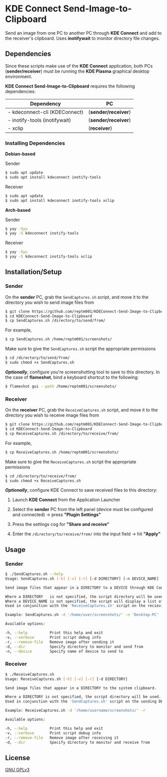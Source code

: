 # KDE Connect Send-Image-to-Clipboard

Send an image from one PC to another PC through **KDE Connect** and add to the receiver's clipboard. Uses **inotifywait** to monitor directory file changes.

## Dependencies

Since these scripts make use of the **KDE Connect** application, both PCs (**sender/receiver**) must be running the **KDE Plasma** graphical desktop environment.

**KDE Connect Send-Image-to-Clipboard** requires the following dependencies:

| Dependency | PC |
| ---------- | -- |
| - kdeconnect-cli (KDEConnect) | (**sender/receiver**) |
| - inotify-tools (inotifywait) | (**sender/receiver**) |
| - xclip | (**receiver**) |

### Installing Dependencies

**Debian-based**

Sender

```bash
$ sudo apt update
$ sudo apt install kdeconnect inotify-tools
```

Receiver

```bash
$ sudo apt update
$ sudo apt install kdeconnect inotify-tools xclip
```

**Arch-based**

Sender

```bash
$ yay -Syu
$ yay -S kdeconnect inotify-tools
```

Receiver

```bash
$ yay -Syu
$ yay -S kdeconnect inotify-tools xclip
```

## Installation/Setup

### Sender

On the **sender** PC, grab the `SendCaptures.sh` script, and move it to the directory you wish to send image files from

```bash
$ git clone https://github.com/reptm001/KDEConnect-Send-Image-to-Clipboard
$ cd KDEConnect-Send-Image-to-Clipboard
$ cp SendCaptures.sh /directory/to/send/from/
```

For example,

```bash
$ cp SendCaptures.sh /home/reptm001/screenshots/
```

Make sure to give the `SendCaptures.sh` script the appropriate permissions

```bash
$ cd /directory/to/send/from/
$ sudo chmod +x SendCaptures.sh
```

***Optionally***, configure you're screenshotting tool to save to this directory. In the case of **flameshot**, bind a keyboard shortcut to the following:

```bash
$ flameshot gui --path /home/reptm001/screenshots/
```

### Receiver

On the **receiver** PC, grab the `ReceiveCaptures.sh` script, and move it to the directory you wish to receive image files from

```bash
$ git clone https://github.com/reptm001/KDEConnect-Send-Image-to-Clipboard
$ cd KDEConnect-Send-Image-to-Clipboard
$ cp ReceiveCaptures.sh /directory/to/receive/from/
```

For example,

```bash
$ cp ReceiveCaptures.sh /home/reptm001/screenshots/
```

Make sure to give the `ReceiveCaptures.sh` script the appropriate permissions

```bash
$ cd /directory/to/receive/from/
$ sudo chmod +x ReceiveCaptures.sh
```

***Optionally***, configure KDE Connect to save received files to this directory:

1) Launch **KDE Connect** from the Application Launcher

2) Select the **sender** PC from the left panel (device must be configured and connected) -> press **"Plugin Settings"**

3) Press the settings cog for **"Share and receive"**

4) Enter the `/directory/to/receive/from/` into the input field -> hit **"Apply"**

## Usage

### Sender

```bash
$ ./SendCaptures.sh --help
Usage: SendCaptures.sh [-h] [-v] [-r] [-d DIRECTORY] [-n DEVICE_NAME]

Send image files that appear in a DIRECTORY to a DEVICE through KDE Connect.

Where a DIRECTORY   is not specified, the script directory will be used.
Where a DEVICE_NAME is not specified, the script will display a list of available devices to choose from.
Used in conjunction with the 'ReceiveCaptures.sh' script on the recieving DEVICE.

Example: SendCaptures.sh -d '/home/user/screenshots/' -n 'Desktop-PC' -r

Available options:

-h, --help          Print this help and exit
-v, --verbose       Print script debug info
-r, --remove-file   Remove image after sending it
-d, --dir           Specify directory to monitor and send from
-n, --device        Specify name of device to send to
```

### Receiver

```bash
$ ./ReceiveCaptures.sh
Usage: ReceiveCaptures.sh [-h] [-v] [-r] [-d DIRECTORY]

Send image files that appear in a DIRECTORY to the system clipboard.

Where a DIRECTORY is not specified, the script directory will be used.
Used in conjunction with the 'SendCaptures.sh' script on the sending DEVICE.

Example: ReceiveCaptures.sh -d '/home/username/screenshots/' -r

Available options:

-h, --help          Print this help and exit
-v, --verbose       Print script debug info
-r, --remove-file   Remove image after receiving it
-d, --dir           Specify directory to monitor and receive from
```


## License
[GNU GPLv3](https://choosealicense.com/licenses/gpl-3.0/)
